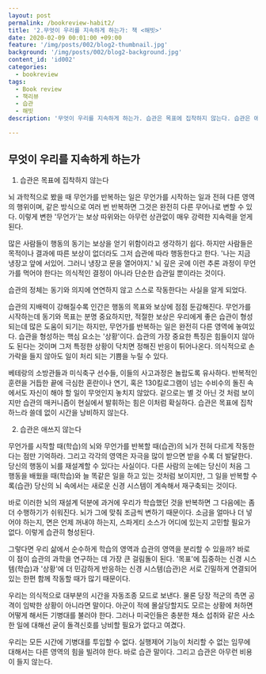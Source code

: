 ```yaml
---
layout: post
permalink: /bookreview-habit2/
title: '2.무엇이 우리를 지속하게 하는가: 책 <해빗>'
date: 2020-02-09 00:01:00 +09:00
feature: '/img/posts/002/blog2-thumbnail.jpg'
background: '/img/posts/002/blog2-background.jpg'
content_id: 'id002'
categories:
  - bookreview
tags:
  - Book review
  - 책리뷰
  - 습관
  - 해빗
description: '무엇이 우리를 지속하게 하는가. 습관은 목표에 집착하지 않는다. 습관은 애쓰지 않는다.'

---
```




## 무엇이 우리를 지속하게 하는가



1. 습관은 목표에 집착하지 않는다

뇌 과학적으로 봤을 때 무언가를 반복하는 일은 무언가를 시작하는 일과 전혀 다른 영역의 행위이며, 같은 방식으로 여러 번 반복하면 그것은 완전히 다른 무어나로 변할 수 있다. 이렇게 변한 '무언가'는 보상 따위와는 아무런 상관없이 매우 강력한 지속력을 얻게 된다.



많은 사람들이 행동의 동기는 보상을 얻기 위함이라고 생각하기 쉽다. 하지만 사람들은 목적이나 결과에 따른 보상이 없더라도 그저 습관에 따라 행동한다고 한다. '나는 지금 냉장고 앞에 서있어. 그러니 냉장고 문을 열어야지.' 뇌 깊은 곳에 이런 추론 과정이 무언가를 먹어야 한다는 의식적인 결정이 아니라 단순한 습관일 뿐이라는 것이다.



습관의 정체는 동기와 의지에 연연하지 않고 스스로 작동한다는 사실을 알게 되었다.  

습관의 지배력이 강해질수록 인간은 행동의 목표와 보상에 점점 둔감해진다. 무언가를 시작하는데 동기와 목표는 분명 중요하지만, 적절한 보상은 우리에게 좋은 습관이 형성되는데 많은 도움이 되기는 하지만, 무언가를 반복하는 일은 완전히 다른 영역에 놓여있다. 습관을 형성하는 핵심 요소는 '상황'이다. 습관의 가장 중요한 특징은 힘들이지 않아도 된다는 것이며 그저 특정한 상황이 닥치면 정해진 반응이 튀어나온다. 의식적으로 손가락을 들지 않아도 일이 처리 되는 기쁨을 누릴 수 있다.  



베테랑의 소방관들과 미식축구 선수들, 이들의 사고과정은 놀랍도록 유사하다. 반복적인 훈련을 거듭한 끝에 극심한 혼란이나 연기, 혹은 130킬로그램이 넘는 수비수의 돌진 속에서도 자신이 해야 할 일이 무엇인지 놓치지 않았다. 겉으로는 별 것 아닌 것 처럼 보이지만 습관의 매커니즘이 현실에서 발휘하는 힘은 이처럼 확실하다. 습관은 목표에 집착하느라 쓸데 없이 시간을 낭비하지 않는다.



2. 습관은 애쓰지 않는다

무언가를 시작할 때(학습)의 뇌와 무언가를 반복할 때(습관)의 뇌가 전혀 다르게 작동한다는 점만 기억하라. 그리고 각각의 영역은 자극을 많이 받으면 받을 수록 더 발달한다. 당신의 행동이 뇌를 재설계할 수 있다는 사실이다. 다른 사람의 눈에는 당신이 처음 그 행동을 배웠을 때(학습)와 늘 똑같은 일을 하고 있는 것처럼 보이지만, 그 일을 반복할 수록(습관) 당신의 뇌 속에서는 새로운 신경 시스템이 계속해서 재구축되는 것이다.

바로 이러한 뇌의 재설계 덕분에 과거에 우리가 학습했던 것을 반복하면 그 다음에는 좀 더 수행하기가 쉬워진다. 뇌가 그에 맞춰 조금씩 변하기 때문이다. 소금을 얼마나 더 넣어야 하는지, 면은 언제 꺼내야 하는지, 스파게티 소스가 어디에 있는지 고민할 필요가 없다. 이렇게 습관히 형성된다.



그렇다면 우리 삶에서 순수하게 학습의 영역과 습관의 영역을 분리할 수 있을까? 바로 이 점이 습관의 과학을 연구하는 데 가장 큰 걸림돌이 된다. '목표'에 집중하는 신경 시스템(학습)과 '상황'에 더 민감하게 반응하는 신경 시스템(습관)은 서로 긴밀하게 연결되어 있는 한편 함께 작동할 때가 많기 때문이다.



우리는 의식적으로 대부분의 시간을 자동조종 모드로 보낸다. 물론 당장 적군의 측면 공격이 임박한 상황이 아니라면 말이다. 아군이 적에 몰살당할지도 모르는 상황에 처하면 어떻게 해서든 기병대를 불러야 한다. 그러나 미국인들은 충분한 채소 섭취와 같은 사소한 일에 대해선 굳이 돌격신호를 낭비할 필요가 없다고 여겼다.



우리는 모든 시간에 기병대를 투입할 수 없다. 실행제어 기능이 처리할 수 없는 임무에 대해서는 다른 영역의 힘을 빌려야 한다. 바로 습관 말이다. 그리고 습관은 아무런 비용이 들지 않는다.
